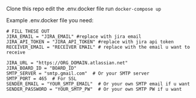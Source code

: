 Clone this repo
edit the .env.docker file
run `docker-compose up`


Example .env.docker file you need:
```
# FILL THESE OUT
JIRA_EMAIL = "JIRA_EMAIL" #replace with jira email
JIRA_API_TOKEN = "JIRA_API_TOKEN" #replace with jira api token
RECEIVER_EMAIL = "RECEIVER EMAIL" # replace with the email u want to receive

JIRA_URL = "https://ORG_DOMAIN.atlassian.net"
JIRA_BOARD_ID = "BOARD_ID"
SMTP_SERVER = "smtp.gmail.com"  # Or your SMTP server
SMTP_PORT = 465  # For SSL
SENDER_EMAIL = "YOUR_SMTP_EMAIL"  # Or your own SMTP email if u want
SENDER_PASSWORD = "YOUR_SMTP_PW"  # Or your own SMTP PW if u want
```
